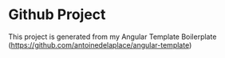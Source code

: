 # Github Project

This project is generated from my Angular Template Boilerplate (https://github.com/antoinedelaplace/angular-template)

